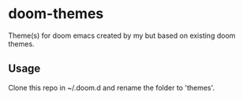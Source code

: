 # doom-themes

Theme(s) for doom emacs created by my but based on existing doom themes.

## Usage

Clone this repo in ~/.doom.d and rename the folder to 'themes'.
